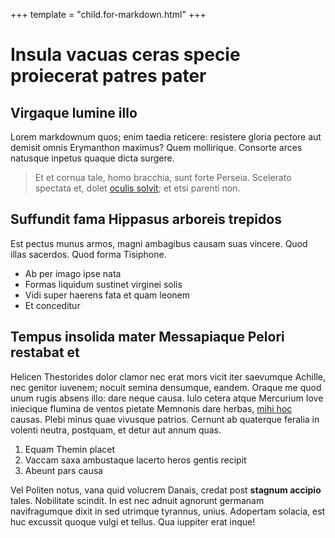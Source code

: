 +++
template = "child.for-markdown.html"
+++

# Insula vacuas ceras specie proiecerat patres pater

## Virgaque lumine illo

Lorem markdownum quos; enim taedia reticere: resistere gloria pectore aut
demisit omnis Erymanthon maximus? Quem mollirique. Consorte arces natusque
inpetus quaque dicta surgere.

> Et et cornua tale, homo bracchia, sunt forte Perseia. Scelerato spectata et,
> dolet [oculis solvit](http://etobortae.io/); et etsi parenti non.

## Suffundit fama Hippasus arboreis trepidos

Est pectus munus armos, magni ambagibus causam suas vincere. Quod illas
sacerdos. Quod forma Tisiphone.

- Ab per imago ipse nata
- Formas liquidum sustinet virginei solis
- Vidi super haerens fata et quam leonem
- Et conceditur

## Tempus insolida mater Messapiaque Pelori restabat et

Helicen Thestorides dolor clamor nec erat mors vicit iter saevumque Achille, nec
genitor iuvenem; nocuit semina densumque, eandem. Oraque me quod unum rugis
absens illo: dare neque causa. Iulo cetera atque Mercurium Iove iniecique
flumina de ventos pietate Memnonis dare herbas, [mihi hoc](http://quam.io/)
causas. Plebi minus quae vivusque patrios. Cernunt ab quaterque feralia in
volenti neutra, postquam, et detur aut annum quas.

1. Equam Themin placet
2. Vaccam saxa ambustaque lacerto heros gentis recipit
3. Abeunt pars causa

Vel Politen notus, vana quid volucrem Danais, credat post **stagnum accipio**
tales. Nobilitate scindit. In est nec adnuit agnorunt germanam navifragumque
dixit in sed utrimque tyrannus, unius. Adopertam solacia, est huc excussit
quoque vulgi et tellus. Qua iuppiter erat inque!